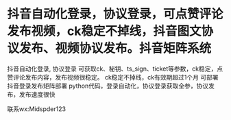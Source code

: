 # 抖音自动化登录，协议登录，可点赞评论发布视频，ck稳定不掉线，抖音图文协议发布、视频协议发布。抖音矩阵系统
抖音自动化登录, 协议登录
可获取ck、秘钥、ts_sign、ticket等参数，ck稳定，点赞评论发布内容，发布视频很稳定。
ck稳定不掉线，ck有效期超过1个月
可部署抖音登录发布矩阵部署
python代码，登录自动化，协议登录获取全参，协议发布，发布速度很快

联系wx:Midspder123
